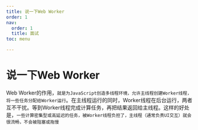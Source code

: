 ```yaml
---
title: 说一下Web Worker
order: 1
nav:
  order: 1
  title: 面试
toc: menu

---
```


# 说一下Web Worker

Web Worker的作用，`就是为JavaScript创造多线程环境，允许主线程创建Worker线程，将一些任务分配给Worker运行`。在主线程运行的同时，Worker线程在后台运行，两者互不干扰。等到Worker线程完成计算任务，再把结果返回给主线程。这样的好处是，`一些计算密集型或高延迟的任务，被Worker线程负担了，主线程（通常负责UI交互）就会很流畅，不会被阻塞或拖慢`

